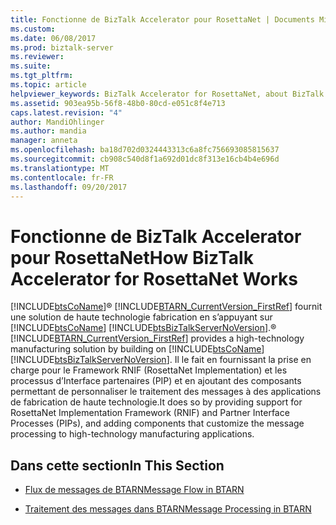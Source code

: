 ```yaml
---
title: Fonctionne de BizTalk Accelerator pour RosettaNet | Documents Microsoft
ms.custom: 
ms.date: 06/08/2017
ms.prod: biztalk-server
ms.reviewer: 
ms.suite: 
ms.tgt_pltfrm: 
ms.topic: article
helpviewer_keywords: BizTalk Accelerator for RosettaNet, about BizTalk Accelerator for RosettaNet
ms.assetid: 903ea95b-56f8-48b0-80cd-e051c8f4e713
caps.latest.revision: "4"
author: MandiOhlinger
ms.author: mandia
manager: anneta
ms.openlocfilehash: ba18d702d0324443313c6a8fc756693085815637
ms.sourcegitcommit: cb908c540d8f1a692d01dc8f313e16cb4b4e696d
ms.translationtype: MT
ms.contentlocale: fr-FR
ms.lasthandoff: 09/20/2017
---
```

# <a name="how-biztalk-accelerator-for-rosettanet-works"></a><span data-ttu-id="86ad7-102">Fonctionne de BizTalk Accelerator pour RosettaNet</span><span class="sxs-lookup"><span data-stu-id="86ad7-102">How BizTalk Accelerator for RosettaNet Works</span></span>
[!INCLUDE[btsCoName](../../includes/btsconame-md.md)]<span data-ttu-id="86ad7-103">® [!INCLUDE[BTARN_CurrentVersion_FirstRef](../../includes/btarn-currentversion-firstref-md.md)] fournit une solution de haute technologie fabrication en s’appuyant sur [!INCLUDE[btsCoName](../../includes/btsconame-md.md)] [!INCLUDE[btsBizTalkServerNoVersion](../../includes/btsbiztalkservernoversion-md.md)].</span><span class="sxs-lookup"><span data-stu-id="86ad7-103">® [!INCLUDE[BTARN_CurrentVersion_FirstRef](../../includes/btarn-currentversion-firstref-md.md)] provides a high-technology manufacturing solution by building on [!INCLUDE[btsCoName](../../includes/btsconame-md.md)][!INCLUDE[btsBizTalkServerNoVersion](../../includes/btsbiztalkservernoversion-md.md)].</span></span> <span data-ttu-id="86ad7-104">Il le fait en fournissant la prise en charge pour le Framework RNIF (RosettaNet Implementation) et les processus d’Interface partenaires (PIP) et en ajoutant des composants permettant de personnaliser le traitement des messages à des applications de fabrication de haute technologie.</span><span class="sxs-lookup"><span data-stu-id="86ad7-104">It does so by providing support for RosettaNet Implementation Framework (RNIF) and Partner Interface Processes (PIPs), and adding components that customize the message processing to high-technology manufacturing applications.</span></span>  
  
## <a name="in-this-section"></a><span data-ttu-id="86ad7-105">Dans cette section</span><span class="sxs-lookup"><span data-stu-id="86ad7-105">In This Section</span></span>  
  
-   [<span data-ttu-id="86ad7-106">Flux de messages de BTARN</span><span class="sxs-lookup"><span data-stu-id="86ad7-106">Message Flow in BTARN</span></span>](../../adapters-and-accelerators/accelerator-rosettanet/message-flow-in-btarn.md)  
  
-   [<span data-ttu-id="86ad7-107">Traitement des messages dans BTARN</span><span class="sxs-lookup"><span data-stu-id="86ad7-107">Message Processing in BTARN</span></span>](../../adapters-and-accelerators/accelerator-rosettanet/message-processing-in-btarn.md)